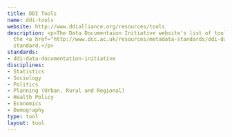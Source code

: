 ```yaml
---
title: DDI Tools
name: ddi-tools
website: http://www.ddialliance.org/resources/tools
description: <p>The Data Documentaion Initiative website's list of tools to implement
  the <a href="http://www.dcc.ac.uk/resources/metadata-standards/ddi-data-documentation-initiative">DDI</a>
  standard.</p>
standards:
- ddi-data-documentation-initiative
disciplines:
- Statistics
- Sociology
- Politics
- Planning (Urban, Rural and Regional)
- Health Policy
- Economics
- Demography
type: tool
layout: tool
---
```


